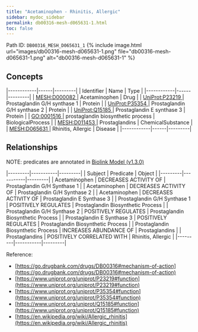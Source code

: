 ```yaml
---
title: "Acetaminophen - Rhinitis, Allergic"
sidebar: mydoc_sidebar
permalink: db00316-mesh-d065631-1.html
toc: false 
---
```



Path ID: `DB00316_MESH_D065631_1`
{% include image.html url="images/db00316-mesh-d065631-1.png" file="db00316-mesh-d065631-1.png" alt="db00316-mesh-d065631-1" %}

## Concepts

|------------|------|---------|
| Identifier | Name | Type    |
|------------|------|---------|
| <a href="https://identifiers.org/MESH:D000082">MESH:D000082 </a> | Acetaminophen | Drug |
| <a href="https://identifiers.org/UniProt:P23219">UniProt:P23219 </a> | Prostaglandin G/H synthase 1 | Protein |
| <a href="https://identifiers.org/UniProt:P35354">UniProt:P35354 </a> | Prostaglandin G/H synthase 2 | Protein |
| <a href="https://identifiers.org/UniProt:Q15185">UniProt:Q15185 </a> | Prostaglandin E synthase 3 | Protein |
| <a href="https://identifiers.org/GO:0001516">GO:0001516 </a> | prostaglandin biosynthetic process | BiologicalProcess |
| <a href="https://identifiers.org/MESH:D011453">MESH:D011453 </a> | Prostaglandins | ChemicalSubstance |
| <a href="https://identifiers.org/MESH:D065631">MESH:D065631 </a> | Rhinitis, Allergic | Disease |
|------------|------|---------|

## Relationships


NOTE: predicates are annotated in <a href="https://github.com/biolink/biolink-model/releases/tag/v1.3.0">Biolink Model (v1.3.0)</a>

|---------|-----------|---------|
| Subject | Predicate | Object  |
|---------|-----------|---------|
| Acetaminophen | DECREASES ACTIVITY OF | Prostaglandin G/H Synthase 1 |
| Acetaminophen | DECREASES ACTIVITY OF | Prostaglandin G/H Synthase 2 |
| Acetaminophen | DECREASES ACTIVITY OF | Prostaglandin E Synthase 3 |
| Prostaglandin G/H Synthase 1 | POSITIVELY REGULATES | Prostaglandin Biosynthetic Process |
| Prostaglandin G/H Synthase 2 | POSITIVELY REGULATES | Prostaglandin Biosynthetic Process |
| Prostaglandin E Synthase 3 | POSITIVELY REGULATES | Prostaglandin Biosynthetic Process |
| Prostaglandin Biosynthetic Process | INCREASES ABUNDANCE OF | Prostaglandins |
| Prostaglandins | POSITIVELY CORRELATED WITH | Rhinitis, Allergic |
|---------|-----------|---------|

Reference: 
  - [https://go.drugbank.com/drugs/DB00316#mechanism-of-action](https://go.drugbank.com/drugs/DB00316#mechanism-of-action)
  - [https://www.uniprot.org/uniprot/P23219#function](https://www.uniprot.org/uniprot/P23219#function)
  - [https://www.uniprot.org/uniprot/P35354#function](https://www.uniprot.org/uniprot/P35354#function)
  - [https://www.uniprot.org/uniprot/Q15185#function](https://www.uniprot.org/uniprot/Q15185#function)
  - [https://en.wikipedia.org/wiki/Allergic_rhinitis](https://en.wikipedia.org/wiki/Allergic_rhinitis)
